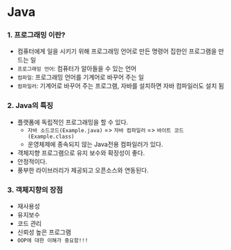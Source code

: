 # Java

### 1. 프로그래밍 이란?

- 컴퓨터에게 일을 시키기 위해 프로그래밍 언어로 만든 명령어 집한인 프로그램을 만드는 일
- `프로그래밍 언어`: 컴퓨터가 알아들을 수 있는 언어
- `컴파일`: 프로그래밍 언어를 기계어로 바꾸어 주는 일
- `컴파일러`: 기계어로 바꾸어 주는 프로그램, 자바를 설치하면 자바 컴파일러도 설치 됨

### 2. Java의 특징

- 플랫폼에 독립적인 프로그래밍을 할 수 있다.
  - `자바 소드코드(Example.java)` => `자바 컴파일러` => `바이트 코드(Example.class)`
  - 운영체제에 종속되지 않는 Java전용 컴파일러가 있다.
- 객체지향 프로그램으로 유지 보수와 확장성이 좋다.
- 안정적이다.
- 풍부한 라이브러리가 제공되고 오픈소스와 연동된다.

### 3. 객체지향의 장점

- 재사용성
- 유지보수
- 코드 관리
- 신뢰성 높은 프로그램
- `OOP에 대한 이해가 중요함!!!`
